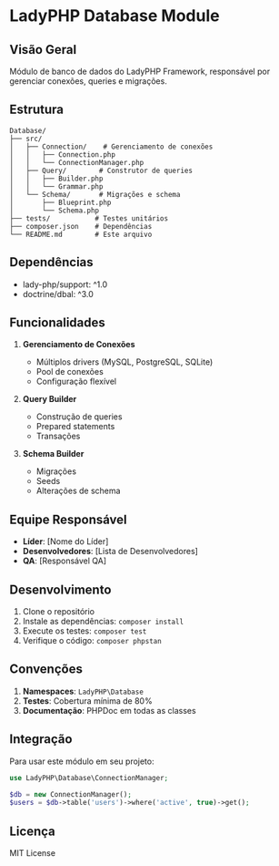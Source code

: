 # LadyPHP Database Module

## Visão Geral

Módulo de banco de dados do LadyPHP Framework, responsável por gerenciar conexões, queries e migrações.

## Estrutura

```
Database/
├── src/
│   ├── Connection/    # Gerenciamento de conexões
│   │   ├── Connection.php
│   │   └── ConnectionManager.php
│   ├── Query/        # Construtor de queries
│   │   ├── Builder.php
│   │   └── Grammar.php
│   └── Schema/       # Migrações e schema
│       ├── Blueprint.php
│       └── Schema.php
├── tests/           # Testes unitários
├── composer.json    # Dependências
└── README.md        # Este arquivo
```

## Dependências

- lady-php/support: ^1.0
- doctrine/dbal: ^3.0

## Funcionalidades

1. **Gerenciamento de Conexões**
   - Múltiplos drivers (MySQL, PostgreSQL, SQLite)
   - Pool de conexões
   - Configuração flexível

2. **Query Builder**
   - Construção de queries
   - Prepared statements
   - Transações

3. **Schema Builder**
   - Migrações
   - Seeds
   - Alterações de schema

## Equipe Responsável

- **Líder**: [Nome do Líder]
- **Desenvolvedores**: [Lista de Desenvolvedores]
- **QA**: [Responsável QA]

## Desenvolvimento

1. Clone o repositório
2. Instale as dependências: `composer install`
3. Execute os testes: `composer test`
4. Verifique o código: `composer phpstan`

## Convenções

1. **Namespaces**: `LadyPHP\Database`
2. **Testes**: Cobertura mínima de 80%
3. **Documentação**: PHPDoc em todas as classes

## Integração

Para usar este módulo em seu projeto:

```php
use LadyPHP\Database\ConnectionManager;

$db = new ConnectionManager();
$users = $db->table('users')->where('active', true)->get();
```

## Licença

MIT License 